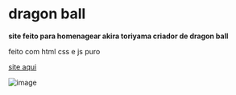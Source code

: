 # dragon ball
**site feito para homenagear akira toriyama criador de dragon ball**


feito com html css e js puro

[site aqui](https://ggvictor.github.io/dragon_ball/)

![image](https://github.com/ggvictor/dragon_ball/assets/107512940/0c55853e-f1ee-48ff-b1bb-bb469a2afacd)
